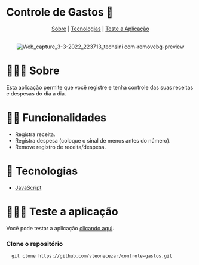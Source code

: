 # Controle de Gastos 🤑

<div align="center">
  <a href="#-sobre">Sobre</a> | <a href="#-tecnologias">Tecnologias</a> | <a href="#-teste-a-aplicação">Teste a Aplicação</a> 
</div>
<br>

<div align="center">

![Web_capture_3-3-2022_223713_techsini com-removebg-preview](https://user-images.githubusercontent.com/76831929/156682610-79afc7d8-fe86-43a3-a114-476b6df14b76.png)

</div>

# 👨🏻‍🏫 Sobre
Esta aplicação permite que você registre e tenha controle das suas receitas e despesas do dia a dia.

# 🤳🏻 Funcionalidades

- Registra receita.
- Registra despesa (coloque o sinal de menos antes do número).
- Remove registro de receita/despesa.

# 🚀 Tecnologias

- <a href="https://www.w3schools.com/js/" target="_blank">JavaScript</a> <br>

# 👨🏻‍💻 Teste a aplicação
Você pode testar a aplicação <a href="https://vleonecezar.github.io/controle-gastos/" target="_blank">clicando aqui</a>. <br>

  ### Clone o repositório
```
  git clone https://github.com/vleonecezar/controle-gastos.git
```
